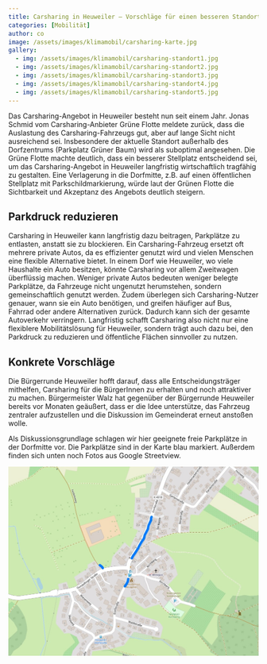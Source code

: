```yaml
---
title: Carsharing in Heuweiler – Vorschläge für einen besseren Standort
categories: [Mobilität]
author: co
image: /assets/images/klimamobil/carsharing-karte.jpg
gallery:
  - img: /assets/images/klimamobil/carsharing-standort1.jpg
  - img: /assets/images/klimamobil/carsharing-standort2.jpg
  - img: /assets/images/klimamobil/carsharing-standort3.jpg
  - img: /assets/images/klimamobil/carsharing-standort4.jpg
  - img: /assets/images/klimamobil/carsharing-standort5.jpg
---
```


Das Carsharing-Angebot in Heuweiler besteht nun seit einem Jahr. Jonas Schmid vom Carsharing-Anbieter Grüne Flotte meldete zurück, dass die Auslastung des Carsharing-Fahrzeugs gut, aber auf lange Sicht nicht ausreichend sei. Insbesondere der aktuelle Standort außerhalb des Dorfzentrums (Parkplatz Grüner Baum) wird als suboptimal angesehen. Die Grüne Flotte machte deutlich, dass ein besserer Stellplatz entscheidend sei, um das Carsharing-Angebot in Heuweiler langfristig wirtschaftlich tragfähig zu gestalten. Eine Verlagerung in die Dorfmitte, z.B. auf einen öffentlichen Stellplatz mit Parkschildmarkierung, würde laut der Grünen Flotte die Sichtbarkeit und Akzeptanz des Angebots deutlich steigern.

## Parkdruck reduzieren

Carsharing in Heuweiler kann langfristig dazu beitragen, Parkplätze zu entlasten, anstatt sie zu blockieren. Ein Carsharing-Fahrzeug ersetzt oft mehrere private Autos, da es effizienter genutzt wird und vielen Menschen eine flexible Alternative bietet. In einem Dorf wie Heuweiler, wo viele Haushalte ein Auto besitzen, könnte Carsharing vor allem Zweitwagen überflüssig machen. Weniger private Autos bedeuten weniger belegte Parkplätze, da Fahrzeuge nicht ungenutzt herumstehen, sondern gemeinschaftlich genutzt werden. Zudem überlegen sich Carsharing-Nutzer genauer, wann sie ein Auto benötigen, und greifen häufiger auf Bus, Fahrrad oder andere Alternativen zurück. Dadurch kann sich der gesamte Autoverkehr verringern. Langfristig schafft Carsharing also nicht nur eine flexiblere Mobilitätslösung für Heuweiler, sondern trägt auch dazu bei, den Parkdruck zu reduzieren und öffentliche Flächen sinnvoller zu nutzen.

## Konkrete Vorschläge

Die Bürgerrunde Heuweiler hofft darauf, dass alle Entscheidungsträger mithelfen, Carsharing für die BürgerInnen zu erhalten und noch attraktiver zu machen. Bürgermeister Walz hat gegenüber der Bürgerrunde Heuweiler bereits vor Monaten geäußert, dass er die Idee unterstütze, das Fahrzeug zentraler aufzustellen und die Diskussion im Gemeinderat erneut anstoßen wolle.

Als Diskussionsgrundlage schlagen wir hier geeignete freie Parkplätze in der Dorfmitte vor. Die Parkplätze sind in der Karte blau markiert. Außerdem finden sich unten noch Fotos aus Google Streetview.

![Carsharing Karte](/assets/images/klimamobil/carsharing-karte.jpg)
